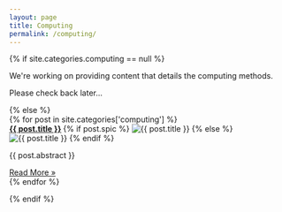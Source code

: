 ```yaml
---
layout: page
title: Computing
permalink: /computing/
---
```


<div class="wrapper">

{% if site.categories.computing == null %}

<p>We're working on providing content that details the computing methods.</p>

<p>Please check back later...</p>
{% else %}

<div class="mgrid">
	{% for post in site.categories['computing'] %}
		<div class="box">
			<strong>
				<a href="{{ post.url | remove_first: '/' | prepend: site.baseurl }}">{{ post.title }}</a>
			</strong>
			{% if post.spic %} 
			<img src="{{ post.spic | prepend: site.baseurl }}" alt="{{ post.title }}" class="nv" />
			{% else %}
			<img src="{{ 'assets/images/site/cities/earth_default_reduced.jpg' | prepend: site.baseurl }}" alt="{{ post.title }}" class="nv"/>
			{% endif %}
			<p class="post-abstract">{{ post.abstract }} </p>
			<a href="{{ post.url | remove_first: '/' | prepend: site.baseurl }}">Read More &raquo;</a>
		</div>
	{% endfor %}
</div>

{% endif %}


</div>